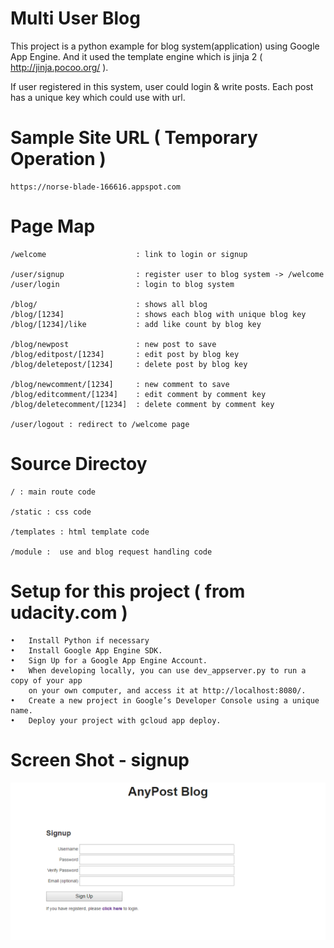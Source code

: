 
# Multi User Blog 

This project is a python example for blog system(application) using Google App Engine.
And it used the template engine which is jinja 2 ( http://jinja.pocoo.org/ ).

If user registered in this system, user could login & write posts.
Each post has a unique key which could use with url.

# Sample Site URL ( Temporary Operation ) 

    https://norse-blade-166616.appspot.com

# Page Map

    /welcome                    : link to login or signup

    /user/signup                : register user to blog system -> /welcome
    /user/login                 : login to blog system

    /blog/                      : shows all blog
    /blog/[1234]                : shows each blog with unique blog key
    /blog/[1234]/like           : add like count by blog key
    
    /blog/newpost               : new post to save 
    /blog/editpost/[1234]       : edit post by blog key
    /blog/deletepost/[1234]     : delete post by blog key

    /blog/newcomment/[1234]     : new comment to save
    /blog/editcomment/[1234]    : edit comment by comment key
    /blog/deletecomment/[1234]  : delete comment by comment key

    /user/logout : redirect to /welcome page
        
# Source Directoy

    / : main route code
    
    /static : css code
    
    /templates : html template code 
    
    /module :  use and blog request handling code


# Setup for this project ( from udacity.com ) 

    •	Install Python if necessary
    •	Install Google App Engine SDK.
    •	Sign Up for a Google App Engine Account.
    •	When developing locally, you can use dev_appserver.py to run a copy of your app 
        on your own computer, and access it at http://localhost:8080/.
    •	Create a new project in Google’s Developer Console using a unique name.
    •	Deploy your project with gcloud app deploy.

# Screen Shot - signup
![screenshot](./screenshot_signup.png)


